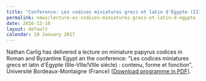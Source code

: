 ```yaml
---
title: "Conference: Les codices miniatures grecs et latin d'Égypte (IIIe-VIIe/VIIIe siècle) : contenu, forme et fonction (Bordeaux)"
permalink: news/lecture-es-codices-miniatures-grecs-et-latin-d-egypte
date: 2016-12-16
layout: default
calendar: 19 January 2017
---
```


Nathan Carlig has delivered a lecture on miniature papyrus codices in Roman and Byzantine Egypt an the conference: "Les codices miniatures grecs et latin d'&Eacute;gypte (IIIe-VIIe/VIIIe si&egrave;cle) : contenu, forme et fonction", Universit&eacute; Bordeaux-Montaigne (France) [<a href="sites/default/images/articles/media/13/CARLIG-4.pdf" target="_blank">Download programme in PDF</a>].
